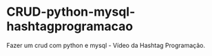 # CRUD-python-mysql-hashtagprogramacao
 Fazer um crud com python e mysql - Vídeo da Hashtag Programação.

